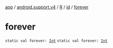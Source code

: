 [app](../../../index.md) / [android.support.v4](../../index.md) / [R](../index.md) / [id](index.md) / [forever](.)

# forever

`static val forever: `[`Int`](https://kotlinlang.org/api/latest/jvm/stdlib/kotlin/-int/index.html)
`static val forever: `[`Int`](https://kotlinlang.org/api/latest/jvm/stdlib/kotlin/-int/index.html)